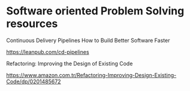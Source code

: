 # Software oriented Problem Solving resources 

Continuous Delivery Pipelines
How to Build Better Software Faster

https://leanpub.com/cd-pipelines


Refactoring: Improving the Design of Existing Code

https://www.amazon.com.tr/Refactoring-Improving-Design-Existing-Code/dp/0201485672
